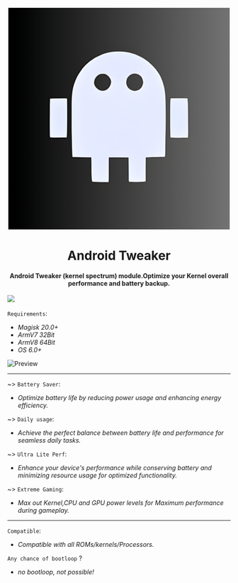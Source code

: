 
<p align="center"><a href="https://t.me/AndroidTweaker"><img src=".img/andro.jpg" width="500"></a></p> 

 <h1 align="center"><b> Android Tweaker </b></h1> 

 <h4 align="center">Android Tweaker (kernel spectrum) module.Optimize your Kernel overall performance and battery backup.</h4>

 <a href="https://t.me/AndroidTweaker"><img src="https://img.shields.io/badge/Join-Telegram%20Channel-red.svg?logo=Telegram"></a>

 `Requirements`:

- *Magisk 20.0+*
- *ArmV7 32Bit*
- *ArmV8 64Bit*
- *OS 6.0+*

<img src=".img/Preview-profile.gif" alt="Preview" width="500"/>

------------------------------
~> `Battery Saver`:
- *Optimize battery life by reducing power usage and enhancing energy efficiency.*

~> `Daily usage`:
- *Achieve the perfect balance between battery life and performance for seamless daily tasks.*

~> `Ultra Lite Perf`:
- *Enhance your device's performance while conserving battery and minimizing resource usage for optimized functionality.*

~> `Extreme Gaming`:
- *Max out Kernel,CPU and GPU power levels for Maximum performance during gameplay.*
------------------------------
`Compatible`: 
- *Compatible with all ROMs/kernels/Processors.*

`Any chance of bootloop` ?
- *no bootloop, not possible!*
